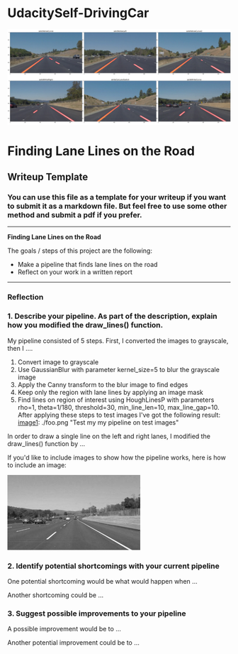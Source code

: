 # UdacitySelf-DrivingCar
![GitHub Logo](/foo.png)

# **Finding Lane Lines on the Road** 

## Writeup Template

### You can use this file as a template for your writeup if you want to submit it as a markdown file. But feel free to use some other method and submit a pdf if you prefer.

---

**Finding Lane Lines on the Road**

The goals / steps of this project are the following:
* Make a pipeline that finds lane lines on the road
* Reflect on your work in a written report


[//]: # (Image References)

[image1]: ./examples/grayscale.jpg "Grayscale"

---

### Reflection

### 1. Describe your pipeline. As part of the description, explain how you modified the draw_lines() function.

My pipeline consisted of 5 steps. First, I converted the images to grayscale, then I .... 
1. Convert image to grayscale
2. Use GaussianBlur with parameter kernel_size=5 to blur the grayscale image
3. Apply the Canny transform to the blur image to find edges
4. Keep only the region with lane lines by applying an image mask
5. Find lines on region of interest using HoughLinesP with parameters rho=1, theta=1/180, threshold=30, min_line_len=10, max_line_gap=10.
After applying these steps to test images I've got the following result:
[image1]: ./foo.png "Test my my pipeline on test images"


In order to draw a single line on the left and right lanes, I modified the draw_lines() function by ...

If you'd like to include images to show how the pipeline works, here is how to include an image: 

![alt text][image1]


### 2. Identify potential shortcomings with your current pipeline


One potential shortcoming would be what would happen when ... 

Another shortcoming could be ...


### 3. Suggest possible improvements to your pipeline

A possible improvement would be to ...

Another potential improvement could be to ...
